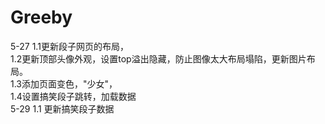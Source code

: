 # Greeby
5-27 1.1更新段子网页的布局，</br>
     1.2更新顶部头像外观，设置top溢出隐藏，防止图像太大布局塌陷，更新图片布局。</br>
	1.3添加页面变色，"少女"，</br>
	1.4设置搞笑段子跳转，加载数据</br>
5-29 1.1 更新搞笑段子数据
     
